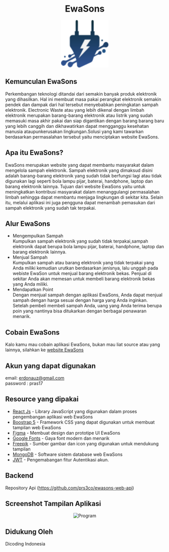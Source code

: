 <h1 align="center">EwaSons</h1>
<p align="center">
    <img width="150px" src="src/assets/img/logo.svg" alt="Program Card">
</p>

## Kemunculan EwaSons
Perkembangan teknologi ditandai dari semakin banyak produk elektronik yang dihasilkan. Hal ini membuat masa pakai perangkat elektronik semakin pendek dan dampak dari hal tersebut menyebabkan peningkatan sampah elektronik. Electronic Waste atau yang lebih dikenal dengan limbah elektronik merupakan barang-barang elektronik atau listrik yang sudah memasuki masa akhir pakai dan siap digantikan dengan barang barang baru yang lebih canggih dan dikhawatirkan dapat mengganggu kesehatan manusia ataupunkerusakan lingkungan.Solusi yang kami tawarkan berdasarkan permasalahan tersebut yaitu menciptakan website EwaSons.

## Apa itu EwaSons?
EwaSons merupakan website yang dapat membantu masyarakat dalam mengelola sampah elektronik. Sampah elektronik yang dimaksud disini adalah barang-barang elektronik yang sudah tidak berfungsi lagi atau tidak digunakan lagi seperti bola lampu pijar, baterai, handphone, laptop dan barang elektronik lainnya. Tujuan dari website EwaSons yaitu untuk meningkatkan kontribusi masyarakat dalam menanggulangi permasalahan limbah sehingga dapat membantu menjaga lingkungan di sekitar kita. Selain itu, melalui aplikasi ini juga pengguna dapat menambah pemasukan dari sampah elektronik yang sudah tak terpakai.

## Alur EwaSons
* Mengempulkan Sampah\
  Kumpulkan sampah elektronik yang sudah tidak terpakai,sampah elektronik dapat berupa bola lampu pijar, baterai, handphone, laptop dan barang elektronik lainnya.
* Menjual Sampah\
  Kumpulkan sampah atau barang elektronik yang tidak terpakai yang Anda miliki kemudian urutkan berdasarkan jenisnya, lalu unggah pada webiste EwaSon untuk menjual   barang elektronik bekas. Penjual di sekitar Anda akan memesan untuk membeli barang elektronik bekas yang Anda miliki.
* Mendapatkan Point\
Dengan menjual sampah dengan aplikasi EwaSons, Anda dapat menjual sampah dengan harga sesuai dengan harga yang Anda inginkan. Setelah pembeli membeli sampah Anda, uang yang Anda terima berupa poin yang nantinya bisa ditukarkan dengan berbagai penawaran menarik.

## Cobain EwaSons
Kalo kamu mau cobain aplikasi EwaSons, bukan mau liat source atau yang lainnya, silahkan ke [website EwaSons](https://master--spiffy-macaron-11dfbb.netlify.app/)

## Akun yang dapat digunakan
email: erdonauz@gmail.com \
password : pras17

## Resource yang dipakai
- [React Js](https://reactjs.org/) - Library JavaScript yang digunakan dalam proses pengembangan aplikasi web EwaSons
- [Boostrap 5](https://getbootstrap.com/) - Framework CSS yang dapat digunakan untuk membuat tampilan web EwaSons
- [Figma](https://figma.com) - Membuat design dan prototipe UI EwaSons
- [Google Fonts](https://pub.dev/packages/google_fonts) - Gaya font modern dan menarik
- [Freepik](https://freepik.com/) - Sumber gambar dan icon yang digunakan untuk mendukung tampilan 
- [MongoDB](https://www.mongodb.com/home) - Software sistem database web EwaSons
- [JWT](https://jwt.io/) - Pengemabangan fitur Autentikasi akun.


## Backend 
Repository Api (https://github.com/prs3co/ewasons-web-api)

## Screenshot Tampilan Aplikasi
<p align="center">
    <img src="src/assets/img/Home.png" alt="Program">
</p>

## Didukung Oleh

Dicoding Indonesia

